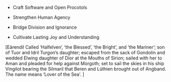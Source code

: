 + Craft Software and Open Procotols

+ Strengthen Human Agency

+ Bridge Division and Ignorance

+ Cultivate Lasting Joy and Understanding

[Eärendil Called ‘Halfelven’, ‘the Blessed’, ‘the Bright’, and ‘the Mariner’; son of Tuor and Idril Turgon’s daughter; escaped from the sack of Gondolin and wedded Elwing daughter of Dior at the Mouths of Sirion; sailed with her to Aman and pleaded for help against Morgoth; set to sail the skies in his ship Vingilot bearing the Silmaril that Beren and Lúthien brought out of Angband. The name means ‘Lover of the Sea’. ]
